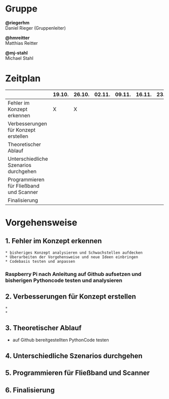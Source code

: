 # Gruppe
**@riegerhm**\
Daniel Rieger (Gruppenleiter)

**@hmreitter**\
Matthias Reitter

**@mj-stahl**\
Michael Stahl

# Zeitplan
| | 19.10. | 26.10. | 02.11.|  09.11. | 16.11. | 23.11. | 30.11. | 07.12.|  14.12. | 21.12.| 11.01. | 18.01. |
| ------ | ------ | ------ | ------ | ------ | ------ | ------ | ------ | ------ | ------ | ------ |------ | ------ |
| Fehler im Konzept erkennen| X|  X|
| Verbesserungen für Konzept erstellen ||
| Theoretischer Ablauf ||
| Unterschiedliche Szenarios durchgehen ||
| Programmieren für Fließband und Scanner ||
| Finalisierung ||

# Vorgehensweise
## 1. Fehler im Konzept erkennen
    * bisheriges Konzept analysieren und Schwachstellen aufdecken
    * Überarbeiten der Vorgehensweise und neue Ideen einbringen
    * Codebasis testen und anpassen
   ### Raspberry Pi nach Anleitung auf Github aufsetzen und bisherigen Pythoncode testen und analysieren
## 2. Verbesserungen für Konzept erstellen
    *
    *
## 3. Theoretischer Ablauf
   * auf Github bereitgestellten PythonCode testen
## 4. Unterschiedliche Szenarios durchgehen
## 5. Programmieren für Fließband und Scanner
## 6. Finalisierung
